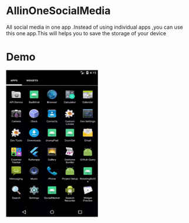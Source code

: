 # AllinOneSocialMedia
All social media in one app .Instead of using  individual apps ,you can use this one app.This will helps you to save the storage of your device

# Demo 

<img src="https://github.com/Avinash-dev-code/AllinOneSocialMedia/blob/master/demo.gif" width=250 height=400/>
